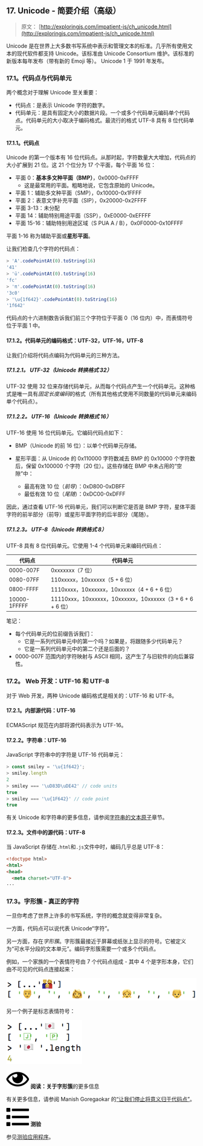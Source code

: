 ## 17\. Unicode - 简要介绍（高级）

> 原文： [http://exploringjs.com/impatient-js/ch_unicode.html](http://exploringjs.com/impatient-js/ch_unicode.html)

Unicode 是在世界上大多数书写系统中表示和管理文本的标准。几乎所有使用文本的现代软件都支持 Unicode。该标准由 Unicode Consortium 维护。该标准的新版本每年发布（带有新的 Emoji 等）。 Unicode 1 于 1991 年发布。

### 17.1。代码点与代码单元

两个概念对于理解 Unicode 至关重要：

*   代码点：是表示 Unicode 字符的数字。
*   代码单元：是具有固定大小的数据片段。一个或多个代码单元编码单个代码点。代码单元的大小取决于编码格式。最流行的格式 UTF-8 具有 8 位代码单元。

#### 17.1.1。代码点

Unicode 的第一个版本有 16 位代码点。从那时起，字符数量大大增加，代码点的大小扩展到 21 位。这 21 个位分为 17 个平面，每个平面 16 位：

*   平面 0：**基本多文种平面（BMP）**，0x0000-0xFFFF
    *   这是最常用的平面。粗略地说，它包含原始的 Unicode。
*   平面 1：辅助多文种平面（SMP），0x10000-0x1FFFF
*   平面 2：表意文字补充平面（SIP），0x20000-0x2FFFF
*   平面 3-13：未分配
*   平面 14：辅助特别用途平面（SSP），0xE0000-0xEFFFF
*   平面 15-16：辅助特别用途区域（S PUA A / B），0x0F0000-0x10FFFF

平面 1-16 称为辅助平面或**星形平面**。

让我们检查几个字符的代码点：

```js
> 'A'.codePointAt(0).toString(16)
'41'
> 'ü'.codePointAt(0).toString(16)
'fc'
> 'π'.codePointAt(0).toString(16)
'3c0'
> '\u{1f642}'.codePointAt(0).toString(16)
'1f642'
```

代码点的十六进制数告诉我们前三个字符位于平面 0（16 位内）中，而表情符号位于平面 1 中。

#### 17.1.2。代码单元的编码格式：UTF-32，UTF-16，UTF-8

让我们介绍将代码点编码为代码单元的三种方法。

##### 17.1.2.1。 UTF-32（Unicode 转换格式 32）

UTF-32 使用 32 位来存储代码单元，从而每个代码点产生一个代码单元。这种格式是唯一具有*固定长度编码*的格式（所有其他格式使用不同数量的代码单元来编码单个代码点）。

##### 17.1.2.2。 UTF-16（Unicode 转换格式 16）

UTF-16 使用 16 位代码单元。它编码代码点如下：

*   BMP（Unicode 的前 16 位）：以单个代码单元存储。

*   星形平面：从 Unicode 的 0x110000 字符数减去 BMP 的 0x10000 个字符数后，保留 0x100000 个字符（20 位）。这些存储在 BMP 中未占用的“空隙”中：

    *   最高有效 10 位（*前导*）：0xD800-0xDBFF
    *   最低有效 10 位（*尾随*）：0xDC00-0xDFFF

因此，通过查看 UTF-16 代码单元，我们可以判断它是否是 BMP 字符，星体平面字符的前半部分（前导）或星形平面字符的后半部分（尾随）。

##### 17.1.2.3。 UTF-8（Unicode 转换格式 8）

UTF-8 具有 8 位代码单元。它使用 1-4 个代码单元来编码代码点：

| 代码点 | 代码单元 |
| --- | --- |
| 0000-007F | 0xxxxxxx（7 位） |
| 0080-07FF | 110xxxxx，10xxxxxx（5 + 6 位） |
| 0800-FFFF | 1110xxxx，10xxxxxx，10xxxxxx（4 + 6 + 6 位） |
| 10000-1FFFFF | 11110xxx，10xxxxxx，10xxxxxx，10xxxxxx（3 + 6 + 6 + 6 位） |

笔记：

*   每个代码单元的位前缀告诉我们：
    *   它是一系列代码单元中的第一个吗？如果是，将跟随多少代码单元？
    *   它是一系列代码单元中的第二个还是后面的？
*   0000-007F 范围内的字符映射与 ASCII 相同，这产生了与旧软件的向后兼容性。

### 17.2。 Web 开发：UTF-16 和 UTF-8

对于 Web 开发，两种 Unicode 编码格式是相关的：UTF-16 和 UTF-8。

#### 17.2.1。内部源代码：UTF-16

ECMAScript 规范在内部将源代码表示为 UTF-16。

#### 17.2.2。字符串：UTF-16

JavaScript 字符串中的字符是 UTF-16 代码单元：

```js
> const smiley = '\u{1f642}';
> smiley.length
2
> smiley === '\uD83D\uDE42' // code units
true
> smiley === '\u{1F642}' // code point
true
```

有关 Unicode 和字符串的更多信息，请参阅[字符串的文本原子](ch_strings.html#atoms-of-text)章节。

#### 17.2.3。文件中的源代码：UTF-8

当 JavaScript 存储在`.html`和`.js`文件中时，编码几乎总是 UTF-8：

```html
<!doctype html>
<html>
<head>
  <meta charset="UTF-8">
···
```

### 17.3。字形簇 - 真正的字符

一旦你考虑了世界上许多的书写系统，字符的概念就变得非常复杂。

一方面，代码点可以说代表 Unicode“字符”。

另一方面，存在*字形簇*。字形簇最接近于屏幕或纸张上显示的符号。它被定义为“可水平分段的文本单元”。编码字形簇需要一个或多个代码点。

例如，一个家族的一个表情符号由 7 个代码点组成 - 其中 4 个是字形本身，它们由不可见的代码点连接起来：

![Splitting a family emoji into its code points.](img/f5a2f42993f4d15d8a8e4a549f999932.jpg)

另一个例子是标志表情符号：

![Splitting a flag emoji into its code points.](img/e0782a0702057c2ba5d4e2841dbd54ab.jpg)

![](img/214efb09e8a6ea25668102c7098d3668.svg) **阅读：关于字形簇**的更多信息

有关更多信息，请参阅 Manish Goregaokar 的[“让我们停止将意义归于代码点”](https://manishearth.github.io/blog/2017/01/14/stop-ascribing-meaning-to-unicode-code-points/)。

![](img/bf533f04c482f83bfc407f318306f995.svg) **测验**

参见[测验应用程序](ch_quizzes-exercises.html#quizzes)。